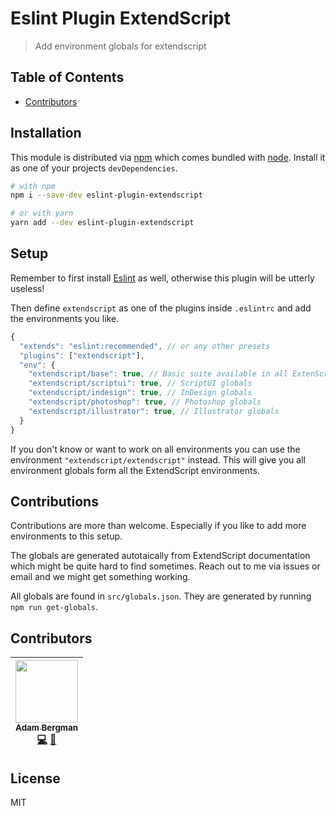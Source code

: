 # Eslint Plugin ExtendScript

> Add environment globals for extendscript

## Table of Contents

<!-- START doctoc generated TOC please keep comment here to allow auto update -->

<!-- DON'T EDIT THIS SECTION, INSTEAD RE-RUN doctoc TO UPDATE -->

* [Contributors](#contributors)

<!-- END doctoc generated TOC please keep comment here to allow auto update -->

## Installation

This module is distributed via [npm](https://www.npmjs.com/) which comes bundled
with [node](https://nodejs.org/). Install it as one of your projects
`devDependencies`.

```sh
# with npm
npm i --save-dev eslint-plugin-extendscript

# or with yarn
yarn add --dev eslint-plugin-extendscript
```

## Setup

Remember to first install [Eslint](https://eslint.org/) as well, otherwise this
plugin will be utterly useless!

Then define `extendscript` as one of the plugins inside `.eslintrc` and add the
environments you like.

```js
{
  "extends": "eslint:recommended", // or any other presets
  "plugins": ["extendscript"],
  "env": {
    "extendscript/base": true, // Basic suite available in all ExtenScript environments
    "extendscript/scriptui": true, // ScriptUI globals
    "extendscript/indesign": true, // InDesign globals
    "extendscript/photoshop": true, // Photoshop globals
    "extendscript/illustrator": true, // Illustrator globals
  }
}
```

If you don't know or want to work on all environments you can use the
environment `"extendscript/extendscript"` instead. This will give you all
environment globals form all the ExtendScript environments.

## Contributions

Contributions are more than welcome. Especially if you like to add more
environments to this setup.

The globals are generated autotaically from ExtendScript documentation which
might be quite hard to find sometimes. Reach out to me via issues or email and
we might get something working.

All globals are found in `src/globals.json`. They are generated by running `npm
run get-globals`.

## Contributors

<!-- ALL-CONTRIBUTORS-LIST:START - Do not remove or modify this section -->

<!-- prettier-ignore -->
| [<img src="https://avatars1.githubusercontent.com/u/13746650?v=4" width="100px;"/><br /><sub><b>Adam Bergman</b></sub>](http://fransvilhelm.com)<br />[💻](https://github.com/adambrgmn/eslint-plugin-extendscript/commits?author=adambrgmn "Code") [📖](https://github.com/adambrgmn/eslint-plugin-extendscript/commits?author=adambrgmn "Documentation") |
| :---: |

<!-- ALL-CONTRIBUTORS-LIST:END -->

## License

MIT
